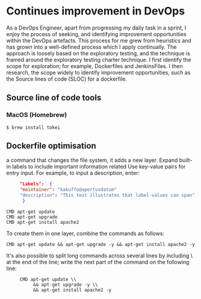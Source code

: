 
# Continues improvement in DevOps

As a DevOps Engineer, apart from progressing my daily task in a sprint, I enjoy the process of seeking, and identifying 
improvement opportunities within the DevOps artefacts.  This process for me grew from heuristics and has grown into a 
well-defined process which I apply continually.  The approach is loosely based on the exploratory testing, and the 
technique is framed around the exploratory testing charter technique.  I first identify the scope for exploration; 
for example, Dockerfiles and JenkinsFiles.  I then research, the scope widely to identify improvement opportunities, 
such as the Source lines of code (SLOC) for a dockerfile.

## Source line of code tools

### MacOS (Homebrew)

```Shell
$ brew install tokei
```

## Dockerfile optimisation

a command that changes the file system, it adds a new layer.
Expand  built-in labels to include important information related
Use key-value pairs for entry input. For example, to input a description, enter:



```JSON
     "Labels":  {
     "maintainer": "kakuffo@apertusdatum"
     "description": "This text illustrates that label-values can span"
      }
```
      
```Shell
CMD apt-get update
CMD apt-get upgrade
CMD apt-get install apache2
```

To create them in one layer, combine the commands as follows:

```Shell
CMD apt-get update && apt-get upgrade -y && apt-get install apache2 -y
```

It's also possible to split long commands across several lines by including \\ at the end of the line; write the next part of the command on the following line:

```Shell
     CMD apt-get update \\
          && apt-get upgrade -y \\
          && apt-get install apache2 -y
````